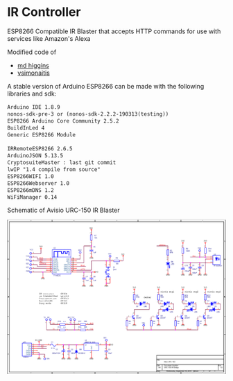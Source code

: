 # IR Controller

ESP8266 Compatible IR Blaster that accepts HTTP commands for use with services like Amazon's Alexa

Modified code of

- [md higgins](https://github.com/mdhiggins/ESP8266-HTTP-IR-Blaster)
- [vsimonaitis](https://github.com/vsimonaitis/ESP8266-MQTT-IR-Blaster)

A stable version of Arduino ESP8266 can be made with the following libraries and sdk:

    Arduino IDE 1.8.9
    nonos-sdk-pre-3 or (nonos-sdk-2.2.2-190313(testing))
    ESP8266 Arduino Core Community 2.5.2
    BuildInLed 4
    Generic ESP8266 Module

    IRRemoteESP8266 2.6.5
    ArduinoJSON 5.13.5
    CryptosuiteMaster : last git commit
    lwIP "1.4 compile from source"
    ESP8266WIFI 1.0
    ESP8266Webserver 1.0
    ESP8266mDNS 1.2
    WiFiManager 0.14

Schematic of Avisio URC-150 IR Blaster

![Schematic](https://github.com/hj-arlt/esp8266-ir-http-control/blob/master/urc-150.png)

